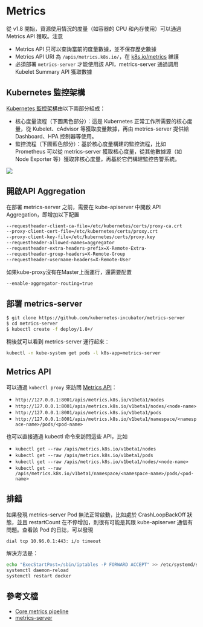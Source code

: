 # Metrics

從 v1.8 開始，資源使用情況的度量（如容器的 CPU 和內存使用）可以通過 Metrics API 獲取。注意

- Metrics API 只可以查詢當前的度量數據，並不保存歷史數據
- Metrics API URI 為 `/apis/metrics.k8s.io/`，在 [k8s.io/metrics](https://github.com/kubernetes/metrics) 維護
- 必須部署 `metrics-server` 才能使用該 API，metrics-server 通過調用 Kubelet Summary API 獲取數據

## Kubernetes 監控架構

[Kubernetes 監控架構](https://github.com/kubernetes/community/blob/master/contributors/design-proposals/instrumentation/monitoring_architecture.md)由以下兩部分組成：

- 核心度量流程（下圖黑色部分）：這是 Kubernetes 正常工作所需要的核心度量，從 Kubelet、cAdvisor 等獲取度量數據，再由 metrics-server 提供給 Dashboard、HPA 控制器等使用。
- 監控流程（下圖藍色部分）：基於核心度量構建的監控流程，比如 Prometheus 可以從 metrics-server 獲取核心度量，從其他數據源（如 Node Exporter 等）獲取非核心度量，再基於它們構建監控告警系統。

![](images/monitoring_architecture.png)

## 開啟API Aggregation

在部署 metrics-server 之前，需要在 kube-apiserver 中開啟 API Aggregation，即增加以下配置

```sh
--requestheader-client-ca-file=/etc/kubernetes/certs/proxy-ca.crt
--proxy-client-cert-file=/etc/kubernetes/certs/proxy.crt
--proxy-client-key-file=/etc/kubernetes/certs/proxy.key
--requestheader-allowed-names=aggregator
--requestheader-extra-headers-prefix=X-Remote-Extra-
--requestheader-group-headers=X-Remote-Group
--requestheader-username-headers=X-Remote-User
```

如果kube-proxy沒有在Master上面運行，還需要配置

```sh
--enable-aggregator-routing=true
```

## 部署 metrics-server

```sh
$ git clone https://github.com/kubernetes-incubator/metrics-server
$ cd metrics-server
$ kubectl create -f deploy/1.8+/
```

稍後就可以看到 metrics-server 運行起來：

```sh
kubectl -n kube-system get pods -l k8s-app=metrics-server
```

## Metrics API

可以通過 `kubectl proxy` 來訪問 [Metrics API](https://github.com/kubernetes/community/blob/master/contributors/design-proposals/instrumentation/resource-metrics-api.md)：

- `http://127.0.0.1:8001/apis/metrics.k8s.io/v1beta1/nodes`
- `http://127.0.0.1:8001/apis/metrics.k8s.io/v1beta1/nodes/<node-name>`
- `http://127.0.0.1:8001/apis/metrics.k8s.io/v1beta1/pods`
- `http://127.0.0.1:8001/apis/metrics.k8s.io/v1beta1/namespace/<namespace-name>/pods/<pod-name>`

也可以直接通過 kubectl 命令來訪問這些 API，比如

- `kubectl get --raw /apis/metrics.k8s.io/v1beta1/nodes`
- `kubectl get --raw /apis/metrics.k8s.io/v1beta1/pods`
- `kubectl get --raw /apis/metrics.k8s.io/v1beta1/nodes/<node-name>`
- `kubectl get --raw /apis/metrics.k8s.io/v1beta1/namespace/<namespace-name>/pods/<pod-name>`

## 排錯

如果發現 metrics-server Pod 無法正常啟動，比如處於 CrashLoopBackOff 狀態，並且 restartCount 在不停增加，則很有可能是其跟 kube-apiserver 通信有問題。查看該 Pod 的日誌，可以發現

```sh
dial tcp 10.96.0.1:443: i/o timeout
```

解決方法是：

```sh
echo "ExecStartPost=/sbin/iptables -P FORWARD ACCEPT" >> /etc/systemd/system/docker.service.d/exec_start.conf
systemctl daemon-reload
systemctl restart docker
```

## 參考文檔

- [Core metrics pipeline](https://kubernetes.io/docs/tasks/debug-application-cluster/resource-metrics-pipeline/)
- [metrics-server](https://github.com/kubernetes-incubator/metrics-server)
